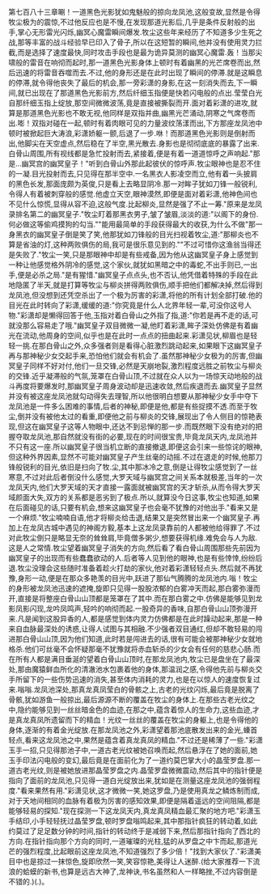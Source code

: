 第七百八十三章唰！一道黑色光影犹如鬼魅般的掠向龙凤池,这般变故,显然是令得牧尘极为的震惊,不过他反应也是不慢,在发现那道光影后,几乎是条件反射般的出手,掌心无形雷光闪烁,幽冥心魔雷瞬间爆发.牧尘这些年来经历了不知道多少生死之战,那等丰富的战斗经验早已印入了骨子,所以在这短暂的瞬间,他并没有使用灵力拦截,而是选择了速度最快,同时攻击手段也是最为诡异莫测的幽冥心魔雷.轰！当那尖啸般的雷音在响彻而起时,那一道黑色光影身体上顿时有着幽黑的光芒席卷而出,然后迅速的将雷音吞噬而去.不过,他的身形还是在此时出现了瞬间的停滞.就是这瞬息的停滞,就令得他丧失了最后的机会,那一旁彩潇的身影,在这一刻消失而去,下一瞬间,就已出现在了那道黑色光影前方,然后纤细玉指便是快若闪电般的点出.莹莹白光自那纤细玉指上绽放,那空间微微波荡,竟是直接被撕裂而开.面对着彩潇的进攻,就算是那道黑色光影也不敢无视,他同样是双指并曲,幽黑光芒涌动,阴寒之气席卷而出.嘭！双指对碰在一起,顿时有着肉眼可见的力量波纹荡漾而出,下方那座龙凤池中顿时被掀起巨大涛浪,彩潇娇躯一颤,后退了一步.咻！而那道黑色光影则是倒射而出,他脚尖在天空虚点,然后稳在了半空,黑光散去.身影也是彻彻底底的暴露了出来.白骨山周围,所有视线都是急忙投射而去,紧接着,便是有着一道道惊呼之声响起."那是…幽冥宫的幽冥皇子！"听到白骨山外那此起彼伏的惊呼声.牧尘眼神也是忍不住的一凝.目光投射而去,只见得在那半空中.一名黑衣人影凌空而立,他有着一头披肩的黑色长发,那面庞颇为英俊,只是看上去略显阴冷.那一对眸子犹如刀锋一般锐利,令得人有着被刺穿般的感觉.他虚立天空,眼神漠然,即便是面对着彩潇,他神色间也不见什么惊慌,显得从容不迫,这般气度.比起柳炎,显然是强了不止一筹."原来是龙凤录排名第二的幽冥皇子."牧尘盯着那黑衣男子,皱了皱眉,淡淡的道:"以阁下的身份.何必做这等偷鸡摸狗的勾当.""能用最简单的手段获得最大的收获,为什么不做"那一身黑衣的幽冥皇子倒是笑了笑,他那犹如刀锋般的目光扫视着牧尘,道:"那柳炎也不算是省油的灯,这种两败俱伤的局,我可是很乐意见到的.""不过可惜你这渔翁当得还是失败了."牧尘一笑,只是那眼神中却是有些戒备,因为他从这幽冥皇子身上感觉到一种让他感觉格外阴冷的感觉,这个家伙,就犹如黑暗之中的毒蛇,不出手则已,一出手,便是必杀之局."是有猩惜."幽冥皇子点点头,也不否认,他凭借着特殊的手段在此地隐匿了半天,就是打算等牧尘与柳炎拼得两败俱伤,顺手把他们都解决掉,然后得到龙凤池,但没想到还凭空杀出了一个极为厉害的彩潇,将他的所有计划全部打破.他的目光在此时转向了彩潇,缓缓的道:"你究竟是什么人北界年轻一辈,可没你这号人物."彩潇却是懒得回答于他,玉指对着白骨山之外指了指,道:"你若是再不走的话,可就没那么容易走了哦."幽冥皇子双目微微一凝,他盯着彩潇,眸子深处仿佛是有着幽光在流动,他周身的空间,似乎也是在此时一点点的扭曲起来.彩潇见状,柳眉也是轻轻一挑.在那白骨山之外,众多强者则是看得心脏激烈跳动起来,如果眼下这幽冥皇子再与那神秘少女交起手来,恐怕他们就会有机会了.虽然那神秘少女极为的厉害,但幽冥皇子同样不好对付,他们一旦交锋,必然是天崩地裂,激烈程度远胜之前牧尘与柳炎的交锋.近乎凝滞般的气氛,笼罩在白骨山顶,不过就在众人以为一场惊天动地般的战斗再度将要爆发时,那幽冥皇子周身波动却是迅速收敛,然后疾退而去.幽冥皇子显然并没有被这座龙凤池就勾动得失去理智,所以他很明白想要从那神秘少女手中夺下龙凤池是一件多么困难的事情,后者的神秘,即便是他,都是有些捉摸不透.而至于牧尘,倒并没有被他太过的看重,即便他之前与柳炎的交锋,展现出了令人侧目的惊艳表现,但这在幽冥皇子这等人物眼中,还达不到忌惮的那一步.而既然眼下没有绝对的把握夺取龙凤池,那自然就没有街的必要,现在的时间很宝贵,毕竟龙凤天内,龙凤池并不只有这一座.所以幽冥皇子很当机立断的直接撤退,即便这会引来一些惊诧的眼神,但这种外界因素,显然不可能对幽冥皇子产生丝毫的动摇.不过在退走的时候,他那刀锋般锐利的目光,依旧是扫向了牧.尘,其中那冰冷之意,倒是让得牧尘感觉到了一丝寒意,不过对此后者倒没什么感觉,大罗天域与幽冥宫之间关系本就极差,当年的一次龙凤天内,他们大罗天域的天才直接一露面就被幽冥宫的天才斩杀,从而令得大罗天域颜面大失,双方的关系都是恶劣到了极点.所以,就算没今日这事,牧尘也知道,如果在后面碰见的话,只要有机会,想来这幽冥皇子也会毫不犹豫的对他出手."看来又是一个麻烦."牧尘喃喃自语,他才将柳炎给击退,结果又是突然冒出来一个幽冥皇子.再加上在龙凤古城中遇见的神阁方毅,基本上这龙凤录靠前的人都被他给得罪了.不过对此牧尘倒只是略显无奈的耸耸肩,毕竟僧多粥少,想要获得机缘.难免会与人为敌.这是人之常情.牧尘望着幽冥皇子消失的方向,然后看了看白骨山周围那些先前因为幽冥皇子的出现而有些蠢蠢欲动的人.后者等人见到他的眼神,也是有些悻悻,纷纷后退.牧尘没理会这些随时准备着趁火打劫的家伙,他对着彩潇轻轻点头.然后就不再犹豫,身形一动,便是在那众多艳羡的目光中,跃进了那仙气腾腾的龙凤池内.嗡！牧尘的身形被龙凤池迅速的遮掩,旋即只见得一股股浓郁的白雾冲天而起,那白雾弥漫而开,直接是将整座白骨山山顶都是笼罩在了其中.而在那白雾之中.仿佛是能够见到龙影凤影闪现,龙吟凤鸣声,轻吟的响彻而起.一股奇异的香味,自那白骨山山顶弥漫开来.凡是闻到这股异香的人,都是感觉到体内灵力仿佛都是在此时躁动起来,那是一种来自血脉最深处的诱惑,让得人试图与其相融.不少强者双目通红,但却不敢轻易的闯进那白骨山山顶,因为他们知道,此时若是闯进去的话,很有可能会被那神秘少女就地格杀.他们可丝毫不会怀疑那毫不犹豫就将赤血斩杀的少女会有任何的慈悲心肠.而在所有人都是满目垂涎的望着白骨山山顶时,在那龙凤池内,牧尘已是盘坐在了最深处,那由魔猿鲜血所化的清澈池水包裹着他的身体,那温润之感,令得他先前与柳炎交手所留下的一些伤势迅速的消失,甚至体内消耗的灵力,也是在以惊人的速度恢复过来.嗡嗡.龙凤池深处,那真龙真凤莹白的骨骸之上,古老的光纹闪烁,最后竟是脱离了骨骸,犹如游鱼一般掠出,最后源源不断的覆盖在牧尘的身体上.在那些古老光纹之中,隐约能够见到一丝丝暗金色的血迹,在那之中,蕴含着惊人的生命力,这些血迹,才是真龙真凤所遗留而下的精血！光纹一丝丝的覆盖在牧尘的身躯上,也是令得他的身体,逐渐的有着金光绽放.在那龙凤池之外,彩潇望着那池底散发出来的金光,螓首轻点,看来这龙凤池之中,果然是蕴含着真龙真凤的精血."不过还是稀薄了一些."彩潇玉手一招,只见得那池子中,一道古老光纹被她召唤而起,然后悬浮在了她的面前,她玉手印法闪电般的变幻,最后竟是在面前化为了一道约莫巴掌大小的晶莹罗盘.那一道古老光纹,则是被她放进那晶莹罗盘之内.晶莹罗盘微微震动,然后其中的指针便是指向了面前的龙凤池,只见得一道白光绽放出来,犹如是在测量这座龙凤池的强弱程度."看来果然有用."彩潇见状,这才微微一笑,她这罗盘,乃是使用真龙之鳞炼制而成,对于天地间相同的血脉有着极为厉害的感知效果,即便是隔着遥远的空间阻隔,都是能够轻易的探知."现在探测一下这龙凤天内,真龙真凤精血最汇聚的地方吧."彩潇玉手结印,小手轻轻抚过晶莹罗盘,顿时罗盘嗡鸣起来,其中那指针疯狂的转动着,如此约莫过了足足数分钟的时间,指针的转动终于是减弱下来,然后那指针指向了西北的方向.在指针指向那个方向的同时,一道璀璨的光柱,猛的从罗盘之中卞而起,那道光芒的强烈程度,比起眼前这座龙凤池,不知道强烈了多少倍！"找到大家伙了."彩潇美目中也是掠过一抹惊色,旋即欣然一笑,笑容惊艳,美得让人迷醉.(给大家推荐一下流浪的蛤蟆的新书,也算是远古大神了,龙神诀,书名虽然和人一样略挫,不过内容倒是不错的.)(.)。
